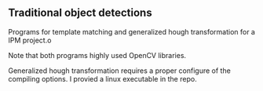 ## Traditional object detections 
Programs for template matching and generalized hough transformation for a IPM project.o

Note that both programs highly used OpenCV libraries. 

Generalized hough transformation requires a proper configure of the compiling options. I provied a linux executable in the repo. 



